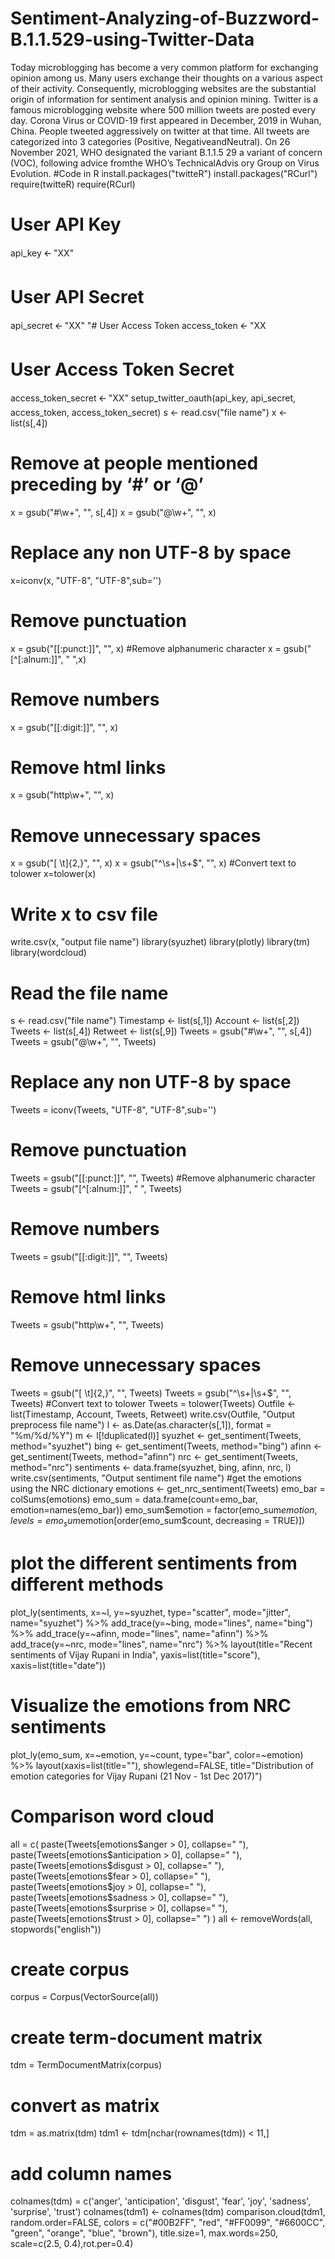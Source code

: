 # Sentiment-Analyzing-of-Buzzword-B.1.1.529-using-Twitter-Data
Today microblogging has become a very common platform for exchanging opinion  among us. Many users exchange their thoughts on a various aspect of their activity.  Consequently, microblogging websites are the substantial origin of information for  sentiment analysis and opinion mining. Twitter is a famous microblogging website  where 500 million tweets are posted every day. Corona Virus or COVID-19 first  appeared in December, 2019 in Wuhan, China. People tweeted aggressively on  twitter at that time. All tweets are categorized into 3 categories (Positive,  NegativeandNeutral). On 26 November 2021, WHO designated the variant B.1.1.5 29 a variant of concern (VOC), following advice fromthe WHO’s TechnicalAdvis ory Group on Virus Evolution.
#Code in R
install.packages("twitteR")
install.packages("RCurl")
require(twitteR)
require(RCurl)
# User API Key
api_key 🡨 "XX" 
# User API Secret
api_secret 🡨 "XX" 
"# User Access Token
access_token 🡨 "XX
# User Access Token Secret
access_token_secret 🡨 "XX"
setup_twitter_oauth(api_key, api_secret, access_token, access_token_secret)
s <- read.csv("file name")
x <- list(s[,4])
# Remove at people mentioned preceding by ‘#’ or ‘@’
x = gsub("#\\w+", "", s[,4])
x = gsub("@\\w+", "", x)
# Replace any non UTF-8 by space
x=iconv(x, "UTF-8", "UTF-8",sub='')
# Remove punctuation
x = gsub("[[:punct:]]", "", x)
#Remove alphanumeric character
x = gsub("[^[:alnum:]]", " ",x)
# Remove numbers
x = gsub("[[:digit:]]", "", x)
# Remove html links
x = gsub("http\\w+", "", x)
# Remove unnecessary spaces
x = gsub("[ \t]{2,}", "", x)
x = gsub("^\\s+|\\s+$", "", x)
#Convert text to tolower
x=tolower(x)
# Write x to csv file
write.csv(x, "output file name")
library(syuzhet)
 library(plotly)
 library(tm)
 library(wordcloud)
# Read the file name
s <- read.csv("file name")
 Timestamp <- list(s[,1])
 Account <- list(s[,2])
 Tweets <- list(s[,4])
 Retweet <- list(s[,9])
 Tweets = gsub("#\\w+", "", s[,4])
 Tweets = gsub("@\\w+", "", Tweets)
 # Replace any non UTF-8 by space
 Tweets = iconv(Tweets, "UTF-8", "UTF-8",sub='')
 # Remove punctuation
 Tweets = gsub("[[:punct:]]", "", Tweets)
 #Remove alphanumeric character
 Tweets = gsub("[^[:alnum:]]", " ", Tweets)
 # Remove numbers
 Tweets = gsub("[[:digit:]]", "", Tweets)
 # Remove html links
 Tweets = gsub("http\\w+", "", Tweets)
 # Remove unnecessary spaces
 Tweets = gsub("[ \t]{2,}", "", Tweets)
 Tweets = gsub("^\\s+|\\s+$", "", Tweets)
 #Convert text to tolower
 Tweets = tolower(Tweets)
 Outfile <- list(Timestamp, Account, Tweets, Retweet)
 write.csv(Outfile, "Output preprocess file name")
 l <- as.Date(as.character(s[,1]), format = "%m/%d/%Y")
 m <- l[!duplicated(l)]
 syuzhet <- get_sentiment(Tweets, method="syuzhet")
 bing <- get_sentiment(Tweets, method="bing")
 afinn <- get_sentiment(Tweets, method="afinn")
 nrc <- get_sentiment(Tweets, method="nrc")
 sentiments <- data.frame(syuzhet, bing, afinn, nrc, l)
 write.csv(sentiments, "Output sentiment file name")
 #get the emotions using the NRC dictionary
 emotions <- get_nrc_sentiment(Tweets)
emo_bar = colSums(emotions)
 emo_sum = data.frame(count=emo_bar, emotion=names(emo_bar))
 emo_sum$emotion = factor(emo_sum$emotion, levels=emo_sum$emotion[order(emo_sum$count, decreasing 
= TRUE)])
 # plot the different sentiments from different methods
 plot_ly(sentiments, x=~l, y=~syuzhet, type="scatter", mode="jitter", name="syuzhet") %>%
 add_trace(y=~bing, mode="lines", name="bing") %>%
 add_trace(y=~afinn, mode="lines", name="afinn") %>%
 add_trace(y=~nrc, mode="lines", name="nrc") %>%
 layout(title="Recent sentiments of Vijay Rupani in India",
 yaxis=list(title="score"), xaxis=list(title="date"))
 # Visualize the emotions from NRC sentiments
 plot_ly(emo_sum, x=~emotion, y=~count, type="bar", color=~emotion) %>%
 layout(xaxis=list(title=""), showlegend=FALSE,
 title="Distribution of emotion categories for Vijay Rupani (21 Nov - 1st Dec 2017)")
 # Comparison word cloud
 all = c(
 paste(Tweets[emotions$anger > 0], collapse=" "),
 paste(Tweets[emotions$anticipation > 0], collapse=" "),
 paste(Tweets[emotions$disgust > 0], collapse=" "),
 paste(Tweets[emotions$fear > 0], collapse=" "),
 paste(Tweets[emotions$joy > 0], collapse=" "),
 paste(Tweets[emotions$sadness > 0], collapse=" "),
 paste(Tweets[emotions$surprise > 0], collapse=" "),
 paste(Tweets[emotions$trust > 0], collapse=" ")
 )
 all <- removeWords(all, stopwords("english"))
 # create corpus
 corpus = Corpus(VectorSource(all))
 # create term-document matrix
 tdm = TermDocumentMatrix(corpus)
 # convert as matrix
 tdm = as.matrix(tdm)
 tdm1 <- tdm[nchar(rownames(tdm)) < 11,]
 # add column names
 colnames(tdm) = c('anger', 'anticipation', 'disgust', 'fear', 'joy', 'sadness', 'surprise', 'trust')
 colnames(tdm1) <- colnames(tdm)
 comparison.cloud(tdm1, random.order=FALSE,
 colors = c("#00B2FF", "red", "#FF0099", "#6600CC", "green", "orange", "blue", "brown"),
 title.size=1, max.words=250, scale=c(2.5, 0.4),rot.per=0.4)
